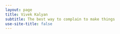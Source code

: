 ```yaml
---
layout: page
title: Vivek Kalyan
subtitle: The best way to complain to make things
use-site-title: false
---
```

